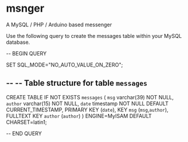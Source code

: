 # msnger
A MySQL / PHP / Arduino based messenger

Use the following query to create the messages table within your MySQL database.

-- BEGIN QUERY

SET SQL_MODE="NO_AUTO_VALUE_ON_ZERO";

--
-- Table structure for table `messages`
--

CREATE TABLE IF NOT EXISTS `messages` (
  `msg` varchar(39) NOT NULL,
  `author` varchar(15) NOT NULL,
  `date` timestamp NOT NULL DEFAULT CURRENT_TIMESTAMP,
  PRIMARY KEY (`date`),
  KEY `msg` (`msg`,`author`),
  FULLTEXT KEY `author` (`author`)
) ENGINE=MyISAM DEFAULT CHARSET=latin1;

-- END QUERY
